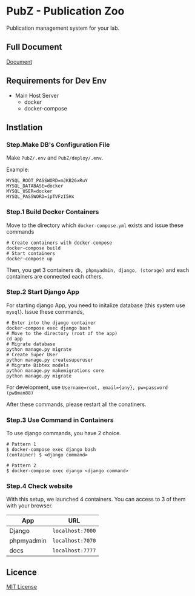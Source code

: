 # PubZ - Publication Zoo
Publication management system for your lab.


## Full Document
[Document](https://getty708.github.io/PubZ/mkdocs/site/)


## Requirements for Dev Env
+ Main Host Server
  + docker
  + docker-compose
  

## Instlation
### Step.Make DB's Configuration File 
Make `PubZ/.env` and `PubZ/deploy/.env`.

Example:
```
MYSQL_ROOT_PASSWORD=mJKB26xRuY
MYSQL_DATABASE=docker
MYSQL_USER=docker
MYSQL_PASSWORD=ipTVFzI5Hx
```

### Step.1 Build Docker Containers
Move to the directory which `docker-compose.yml` exists and issue these commands
```
# Create containers with docker-compose
docker-compose build
# Start containers
docker-compose up 
```
Then, you get 3 containers `db, phpmyadmin, django, (storage)` and each containers are connected each others.

### Step.2 Start Django App
For starting django App, you need to initalize database (this system use `mysql`). Issue these commands,


```
# Enter into the django container
docker-compose exec django bash
# Move to the directory (root of the app)
cd app
# Migrate database
python manage.py migrate
# Create Super User
python manage.py createsuperuser
# Migrate Bibtex models
python manage.py makemigrations core
python manage.py migrate
```

For development, use `Username=root, email={any}, pw=password (pwBman88)`

After these commands, please restart all the conatiners.


### Step.3 Use Command in Containers
To use django commands, you have 2 choice.

```
# Pattern 1
$ docker-compose exec django bash
(container) $ <django command>
```

```
# Pattern 2
$ docker-compose exec django <django command>
```



### Step.4 Check website
With this setup, we launched 4 containers. You can access to 3 of them with your browser.

| App        | URL              |
|------------|------------------|
| Django     | `localhost:7000` |
| phpmyadmin | `localhost:7070` |
| docs       | `localhost:7777` |



## Licence
[MIT License](./LICENSE)
